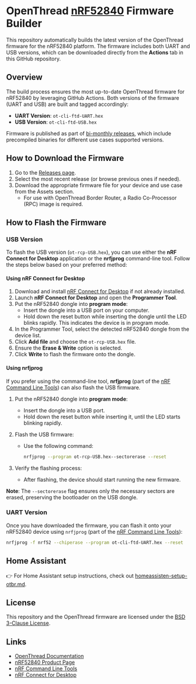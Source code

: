 # OpenThread [nRF52840](https://mou.sr/3AkvVTz) Firmware Builder

This repository automatically builds the latest version of the OpenThread firmware for the nRF52840 platform. The firmware includes both UART and USB versions, which can be downloaded directly from the **Actions** tab in this GitHub repository.

## Overview

The build process ensures the most up-to-date OpenThread firmware for nRF52840 by leveraging GitHub Actions. Both versions of the firmware (UART and USB) are built and tagged accordingly:

- **UART Version**: `ot-cli-ftd-UART.hex`
- **USB Version**: `ot-cli-ftd-USB.hex`

Firmware is published as part of [bi-monthly releases](https://github.com/ArthFink/nrf52840-OpenThread/releases), which include precompiled binaries for different use cases supported versions.

## How to Download the Firmware

1. Go to the [Releases page](https://github.com/ArthFink/nrf52840-OpenThread/releases).
2. Select the most recent release (or browse previous ones if needed).
3. Download the appropriate firmware file for your device and use case from the Assets section.
   - For use with OpenThread Border Router, a Radio Co-Processor (RPC) image is required.
   
## How to Flash the Firmware

### USB Version

To flash the USB version (`ot-rcp-USB.hex`), you can use either the **nRF Connect for Desktop** application or the **nrfjprog** command-line tool. Follow the steps below based on your preferred method:

#### Using nRF Connect for Desktop

1. Download and install [nRF Connect for Desktop](https://www.nordicsemi.com/Products/Development-tools/nRF-Connect-for-desktop) if not already installed.
2. Launch **nRF Connect for Desktop** and open the **Programmer Tool**.
3. Put the nRF52840 dongle into **program mode**:
   - Insert the dongle into a USB port on your computer.
   - Hold down the reset button while inserting the dongle until the LED blinks rapidly. This indicates the device is in program mode.
4. In the Programmer Tool, select the detected nRF52840 dongle from the device list.
5. Click **Add file** and choose the `ot-rcp-USB.hex` file.
6. Ensure the **Erase & Write** option is selected.
7. Click **Write** to flash the firmware onto the dongle.

#### Using nrfjprog

If you prefer using the command-line tool, **nrfjprog** (part of the [nRF Command Line Tools](https://www.nordicsemi.com/Software-and-Tools/Development-Tools/nRF-Command-Line-Tools)) can also flash the USB firmware.

1. Put the nRF52840 dongle into **program mode**:
   - Insert the dongle into a USB port.
   - Hold down the reset button while inserting it, until the LED starts blinking rapidly.

2. Flash the USB firmware:
   - Use the following command:
     ```bash
     nrfjprog --program ot-rcp-USB.hex--sectorerase --reset
     ```

3. Verify the flashing process:
   - After flashing, the device should start running the new firmware.

**Note**: The `--sectorerase` flag ensures only the necessary sectors are erased, preserving the bootloader on the USB dongle.

### UART Version

Once you have downloaded the firmware, you can flash it onto your nRF52840 device using `nrfjprog` (part of the [nRF Command Line Tools](https://www.nordicsemi.com/Software-and-Tools/Development-Tools/nRF-Command-Line-Tools)):

```bash
nrfjprog -f nrf52 --chiperase --program ot-cli-ftd-UART.hex --reset
```

## Home Assistant 

👉 For Home Assistant setup instructions, check out [homeassisten-setup-otbr.md](./homeassisten-setup-otbr.md).

## License

This repository and the OpenThread firmware are licensed under the [BSD 3-Clause License](LICENSE).

## Links

- [OpenThread Documentation](https://openthread.io/)
- [nRF52840 Product Page](https://www.nordicsemi.com/Products/nRF52840)
- [nRF Command Line Tools](https://www.nordicsemi.com/Software-and-Tools/Development-Tools/nRF-Command-Line-Tools)
- [nRF Connect for Desktop](https://www.nordicsemi.com/Products/Development-tools/nRF-Connect-for-desktop)
